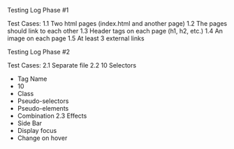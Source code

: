 Testing Log Phase #1

Test Cases:
1.1 Two html pages (index.html and another page)
1.2 The pages should link to each other
1.3 Header tags on each page (h1, h2, etc.)
1.4 An image on each page
1.5 At least 3 external links

Testing Log Phase #2

Test Cases:
2.1 Separate file
2.2 10 Selectors
  - Tag Name
  - 10
  - Class
  - Pseudo-selectors
  - Pseudo-elements
  - Combination
2.3 Effects
  - Side Bar
  - Display focus
  - Change on hover

